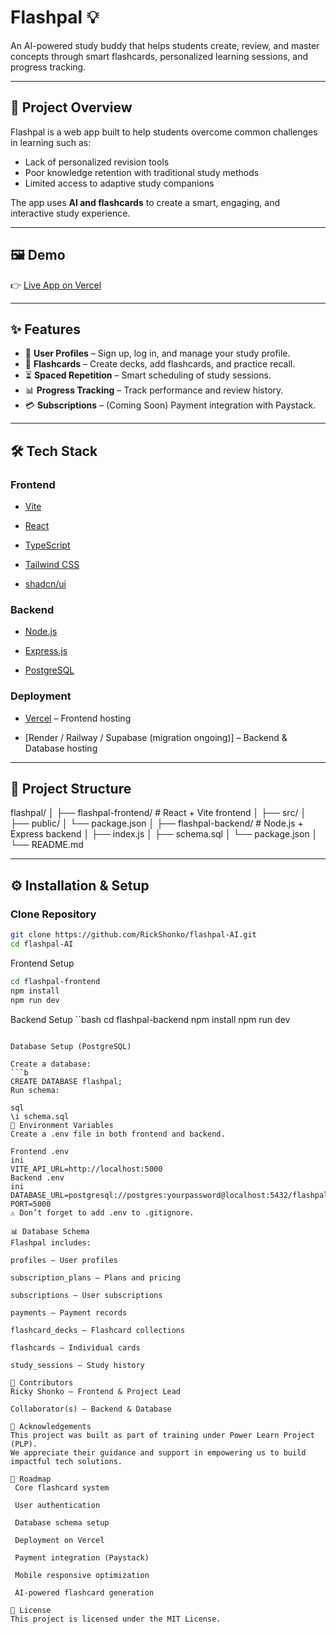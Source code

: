 # Flashpal 💡  
An AI-powered study buddy that helps students create, review, and master concepts through smart flashcards, personalized learning sessions, and progress tracking.  

---

## 🚀 Project Overview  
Flashpal is a web app built to help students overcome common challenges in learning such as:  
- Lack of personalized revision tools  
- Poor knowledge retention with traditional study methods  
- Limited access to adaptive study companions  

The app uses **AI and flashcards** to create a smart, engaging, and interactive study experience.  

---

## 🖼️ Demo  
👉 [Live App on Vercel](https://your-vercel-link-here)  

---

## ✨ Features  
- 👤 **User Profiles** – Sign up, log in, and manage your study profile.  
- 🧠 **Flashcards** – Create decks, add flashcards, and practice recall.  
- ⏳ **Spaced Repetition** – Smart scheduling of study sessions.  
- 📊 **Progress Tracking** – Track performance and review history.  
- 💳 **Subscriptions** – (Coming Soon) Payment integration with Paystack.  

---

## 🛠️ Tech Stack  
### Frontend  
- [Vite](https://vitejs.dev/)
  
- [React](https://react.dev/)
  
- [TypeScript](https://www.typescriptlang.org/)
 
- [Tailwind CSS](https://tailwindcss.com/)
   
- [shadcn/ui](https://ui.shadcn.com/)  

### Backend  
- [Node.js](https://nodejs.org/)
  
- [Express.js](https://expressjs.com/)
  
- [PostgreSQL](https://www.postgresql.org/)  

### Deployment  
- [Vercel](https://vercel.com/) – Frontend hosting
  
- [Render / Railway / Supabase (migration ongoing)] – Backend & Database hosting  

---

## 📂 Project Structure  
flashpal/
│
├── flashpal-frontend/ # React + Vite frontend
│ ├── src/
│ ├── public/
│ └── package.json
│
├── flashpal-backend/ # Node.js + Express backend
│ ├── index.js
│ ├── schema.sql
│ └── package.json
│
└── README.md



---

## ⚙️ Installation & Setup  

### Clone Repository  
```bash
git clone https://github.com/RickShonko/flashpal-AI.git
cd flashpal-AI
```
Frontend Setup
```bash
cd flashpal-frontend
npm install
npm run dev
```
Backend Setup
``bash
cd flashpal-backend
npm install
npm run dev
```

Database Setup (PostgreSQL)

Create a database:
```b
CREATE DATABASE flashpal;
Run schema:

sql
\i schema.sql
🔑 Environment Variables
Create a .env file in both frontend and backend.

Frontend .env
ini
VITE_API_URL=http://localhost:5000
Backend .env
ini
DATABASE_URL=postgresql://postgres:yourpassword@localhost:5432/flashpal
PORT=5000
⚠️ Don’t forget to add .env to .gitignore.

📊 Database Schema
Flashpal includes:

profiles – User profiles

subscription_plans – Plans and pricing

subscriptions – User subscriptions

payments – Payment records

flashcard_decks – Flashcard collections

flashcards – Individual cards

study_sessions – Study history

👥 Contributors
Ricky Shonko – Frontend & Project Lead

Collaborator(s) – Backend & Database

🙏 Acknowledgements
This project was built as part of training under Power Learn Project (PLP).
We appreciate their guidance and support in empowering us to build impactful tech solutions.

📌 Roadmap
 Core flashcard system

 User authentication

 Database schema setup

 Deployment on Vercel

 Payment integration (Paystack)

 Mobile responsive optimization

 AI-powered flashcard generation

📜 License
This project is licensed under the MIT License.
